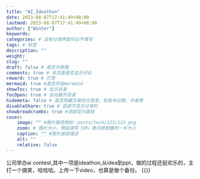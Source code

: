 ```yaml
---
title: "AI_Ideathon"
date: 2023-08-07T17:41:49+08:00
lastmod: 2023-08-07T17:41:49+08:00
author: ["Winter"]
keywords: 
categories: # 没有分类界面可以不填写
tags: # 标签
description: ""
weight:
slug: ""
draft: false # 是否为草稿
comments: true # 本页面是否显示评论
reward: true # 打赏
mermaid: true #是否开启mermaid
showToc: true # 显示目录
TocOpen: true # 自动展开目录
hidemeta: false # 是否隐藏文章的元信息，如发布日期、作者等
disableShare: true # 底部不显示分享栏
showbreadcrumbs: true #顶部显示路径
cover:
    image: "" #图片路径例如：posts/tech/123/123.png
    zoom: # 图片大小，例如填写 50% 表示原图像的一半大小
    caption: "" #图片底部描述
    alt: ""
    relative: false
---
```

公司举办ai contest,其中一项是ideathon,从idea到ppt，做的过程还挺欢乐的，主打一个搞笑，哈哈哈。上传一下video，也算是做个备份。
{{<video-wrapper src="../ai.mp4" >}} 

